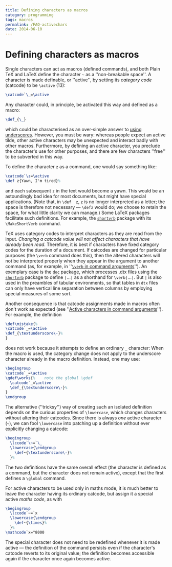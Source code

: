 ```yaml
---
title: Defining characters as macros
category: programming
tags: macros
permalink: /FAQ-activechars
date: 2014-06-10
---
```


# Defining characters as macros

Single characters can act as macros (defined commands), and both
Plain TeX and LaTeX define the character
`~` as a ''non-breakable space''.  A
character is made definable, or ''active'', by setting its
_category code_ (catcode) to be `\active` (13):
```latex
\catcode`\_=\active
```
Any character could, in principle, be activated this way and defined
as a macro:
```latex
\def_{\_}
```
which could be characterised as an over-simple answer to 
[using underscores](FAQ-underscore).  However, you must be
wary: whereas people expect an active tilde, other active characters
may be unexpected and interact badly with other macros.  Furthermore,
by defining an active character, you preclude the character's use for
other purposes, and there are few characters ''free'' to be subverted
in this way.

To define the character `z` as a command, one would say something
like:
```latex
\catcode`\z=\active
\def z{Yawn, I'm tired}%
```
and each subsequent `z` in the text would become a
yawn. This would be an astoundingly bad idea for most documents, but
might have special applications.  (Note that, in 
`\def  z`, 
`z` is no longer interpreted as a letter; the space
is therefore not necessary&nbsp;&mdash; `\defz` would do; we choose to
retain the space, for what little clarity we can manage.)
Some LaTeX packages facilitate such definitions. For example, the
[`shortvrb`](https://ctan.org/pkg/shortvrb) package with its `\MakeShortVerb` command.

TeX uses category codes to interpret characters as they are read 
from the input.
_Changing a catcode value will not affect characters that have already been read_.
Therefore, it is best if characters have fixed category codes for the
duration of a document.  If catcodes are changed for particular
purposes (the `\verb` command does this), then the altered
characters will not be interpreted properly when they  appear in the
argument to another command (as, for example, in
''[`\verb` in command arguments](FAQ-verbwithin)'').
An exemplary case is the [`doc`](https://ctan.org/pkg/doc) package, which processes .dtx
files using the [`shortvrb`](https://ctan.org/pkg/shortvrb) package to define
`|`&hellip;`|` as a shorthand for
`\verb|`&hellip;`|`. But `|` is
also used in the preambles of tabular environments, so that tables in
`dtx` files can only have vertical line separation between
columns by employing special measures of some sort.

Another consequence is that catcode assignments made
in macros often don't work as expected 
(see ''[Active characters in command arguments](FAQ-actinarg)'').
For example, the definition
<!-- {% raw %} -->
```latex
\def\mistake{%
\catcode`_=\active
\def_{\textunderscore\-}%
}
```
<!-- {% endraw %} -->
does not work because it attempts to define an ordinary `_` character:
When the macro is used, the category change does not apply to the 
underscore character already in the macro definition.  Instead, one may
use:
<!-- {% raw %} -->
```latex
\begingroup
\catcode`_=\active
\gdef\works{%    note the global \gdef
  \catcode`_=\active
  \def_{\textunderscore\-}%
}
\endgroup
```
<!-- {% endraw %} -->
The alternative (''tricksy'') way of creating such an isolated
definition depends on the curious properties of `\lowercase`, which
changes characters without altering their catcodes.  Since there is
always _one_ active character (`~`), we
can fool `\lowercase` into patching up a definition without ever
explicitly changing a catcode:
<!-- {% raw %} -->
```latex
\begingroup
  \lccode`\~=`\_
  \lowercase{\endgroup
    \def~{\textunderscore\-}%
  }%
```
<!-- {% endraw %} -->
The two definitions have the same overall effect (the character is
defined as a command, but the character does not remain active),
except that the first defines a `\global` command.

For active characters to be used only in maths mode, it is much better
to leave the character having its ordinary catcode, but assign it a
special active _maths code_, as with
<!-- {% raw %} -->
```latex
\begingroup
  \lccode`~=`x
  \lowercase{\endgroup
    \def~{\times}%
  }%
\mathcode`x="8000
```
<!-- {% endraw %} -->
The special character does not need to be redefined whenever it is
made active&nbsp;&mdash; the definition of the command persists even if the
character's catcode reverts to its original value; the definition
becomes accessible again if the character once again becomes active.

